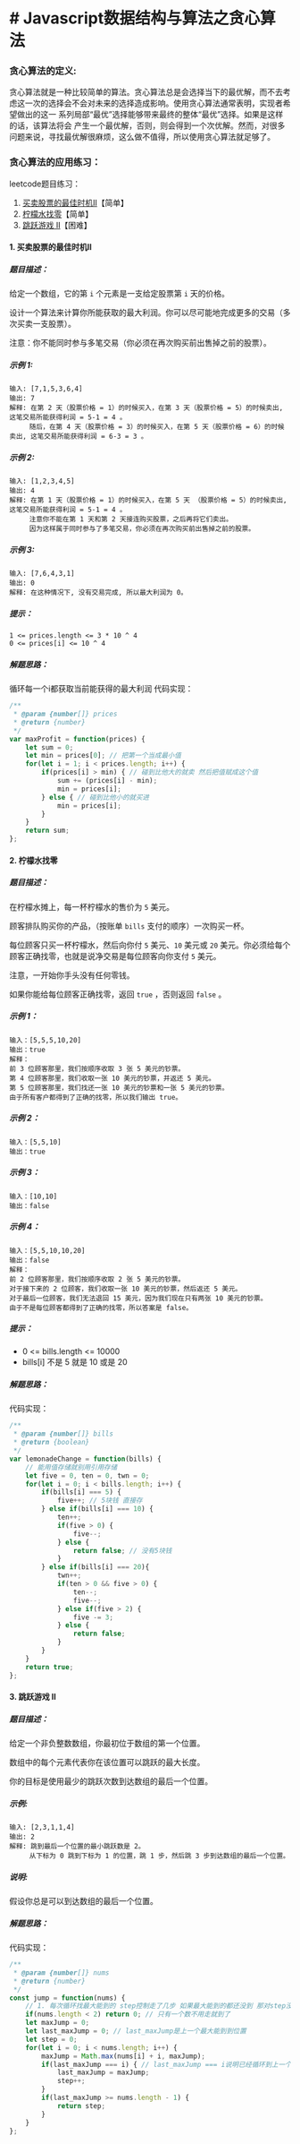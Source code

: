 # # Javascript数据结构与算法之贪心算法

### 贪心算法的定义:
贪心算法就是一种比较简单的算法。贪心算法总是会选择当下的最优解，而不去考虑这一次的选择会不会对未来的选择造成影响。使用贪心算法通常表明，实现者希望做出的这一 系列局部“最优”选择能够带来最终的整体“最优”选择。如果是这样的话，该算法将会 产生一个最优解，否则，则会得到一个次优解。然而，对很多问题来说，寻找最优解很麻烦，这么做不值得，所以使用贪心算法就足够了。

### 贪心算法的应用练习：
leetcode题目练习：

1. [买卖股票的最佳时机II](https://leetcode-cn.com/problems/best-time-to-buy-and-sell-stock-ii/)【简单】
2. [柠檬水找零](https://leetcode-cn.com/problems/lemonade-change/)【简单】
3. [跳跃游戏 II](https://leetcode-cn.com/problems/jump-game-ii/)【困难】

#### 1. 买卖股票的最佳时机II
##### 题目描述：
给定一个数组，它的第 `i` 个元素是一支给定股票第 `i` 天的价格。

设计一个算法来计算你所能获取的最大利润。你可以尽可能地完成更多的交易（多次买卖一支股票）。

注意：你不能同时参与多笔交易（你必须在再次购买前出售掉之前的股票）。

##### 示例 1:
````
输入: [7,1,5,3,6,4]
输出: 7
解释: 在第 2 天（股票价格 = 1）的时候买入，在第 3 天（股票价格 = 5）的时候卖出, 这笔交易所能获得利润 = 5-1 = 4 。
     随后，在第 4 天（股票价格 = 3）的时候买入，在第 5 天（股票价格 = 6）的时候卖出, 这笔交易所能获得利润 = 6-3 = 3 。
````
##### 示例 2:
````
输入: [1,2,3,4,5]
输出: 4
解释: 在第 1 天（股票价格 = 1）的时候买入，在第 5 天 （股票价格 = 5）的时候卖出, 这笔交易所能获得利润 = 5-1 = 4 。
     注意你不能在第 1 天和第 2 天接连购买股票，之后再将它们卖出。
     因为这样属于同时参与了多笔交易，你必须在再次购买前出售掉之前的股票。
````
##### 示例 3:
````
输入: [7,6,4,3,1]
输出: 0
解释: 在这种情况下, 没有交易完成, 所以最大利润为 0。
````

##### 提示：
````
1 <= prices.length <= 3 * 10 ^ 4
0 <= prices[i] <= 10 ^ 4
````

##### 解题思路：
循环每一个i都获取当前能获得的最大利润
代码实现：

````js
/**
 * @param {number[]} prices
 * @return {number}
 */
var maxProfit = function(prices) {
    let sum = 0;
    let min = prices[0]; // 把第一个当成最小值
    for(let i = 1; i < prices.length; i++) {
        if(prices[i] > min) { // 碰到比他大的就卖 然后把值赋成这个值
            sum += (prices[i] - min);
            min = prices[i];
        } else { // 碰到比他小的就买进
            min = prices[i];
        }
    }
    return sum;
};
````

#### 2. 柠檬水找零
##### 题目描述：
在柠檬水摊上，每一杯柠檬水的售价为 `5` 美元。

顾客排队购买你的产品，（按账单 `bills` 支付的顺序）一次购买一杯。

每位顾客只买一杯柠檬水，然后向你付 `5` 美元、`10` 美元或 `20` 美元。你必须给每个顾客正确找零，也就是说净交易是每位顾客向你支付 `5` 美元。

注意，一开始你手头没有任何零钱。

如果你能给每位顾客正确找零，返回 `true` ，否则返回 `false` 。

##### 示例 1：
````
输入：[5,5,5,10,20]
输出：true
解释：
前 3 位顾客那里，我们按顺序收取 3 张 5 美元的钞票。
第 4 位顾客那里，我们收取一张 10 美元的钞票，并返还 5 美元。
第 5 位顾客那里，我们找还一张 10 美元的钞票和一张 5 美元的钞票。
由于所有客户都得到了正确的找零，所以我们输出 true。
````
##### 示例 2：
````
输入：[5,5,10]
输出：true
````
##### 示例 3：
````
输入：[10,10]
输出：false
````
##### 示例 4：
````
输入：[5,5,10,10,20]
输出：false
解释：
前 2 位顾客那里，我们按顺序收取 2 张 5 美元的钞票。
对于接下来的 2 位顾客，我们收取一张 10 美元的钞票，然后返还 5 美元。
对于最后一位顾客，我们无法退回 15 美元，因为我们现在只有两张 10 美元的钞票。
由于不是每位顾客都得到了正确的找零，所以答案是 false。
````

##### 提示：

* 0 <= bills.length <= 10000
* bills[i] 不是 5 就是 10 或是 20 

##### 解题思路：

代码实现：
````js
/**
 * @param {number[]} bills
 * @return {boolean}
 */
var lemonadeChange = function(bills) {
    // 能用值存储就别用引用存储
    let five = 0, ten = 0, twn = 0;
    for(let i = 0; i < bills.length; i++) {
        if(bills[i] === 5) {
            five++; // 5块钱 直接存
        } else if(bills[i] === 10) {
            ten++;
            if(five > 0) {
                five--;
            } else {
                return false; // 没有5块钱
            }
        } else if(bills[i] === 20){
            twn++;
            if(ten > 0 && five > 0) {
                ten--;
                five--;
            } else if(five > 2) {
                five -= 3;
            } else {
                return false;
            }
        }
    }
    return true;
};
````

#### 3. 跳跃游戏 II
##### 题目描述：
给定一个非负整数数组，你最初位于数组的第一个位置。

数组中的每个元素代表你在该位置可以跳跃的最大长度。

你的目标是使用最少的跳跃次数到达数组的最后一个位置。

##### 示例:
````
输入: [2,3,1,1,4]
输出: 2
解释: 跳到最后一个位置的最小跳跃数是 2。
     从下标为 0 跳到下标为 1 的位置，跳 1 步，然后跳 3 步到达数组的最后一个位置。
````
##### 说明:

假设你总是可以到达数组的最后一个位置。

##### 解题思路：

代码实现：
````js
/**
 * @param {number[]} nums
 * @return {number}
 */
const jump = function(nums) {
    // 1. 每次循环找最大能到的 step控制走了几步 如果最大能到的都还没到 那对step没影响
    if(nums.length < 2) return 0; // 只有一个数不用走就到了
    let maxJump = 0;
    let last_maxJump = 0; // last_maxJump是上一个最大能到到位置
    let step = 0;
    for(let i = 0; i < nums.length; i++) {
        maxJump = Math.max(nums[i] + i, maxJump);
        if(last_maxJump === i) { // last_maxJump === i说明已经循环到上一个最大能到达的位置 step得加1了
            last_maxJump = maxJump;
            step++;
        }
        if(last_maxJump >= nums.length - 1) {
            return step;
        }
    }
};
````